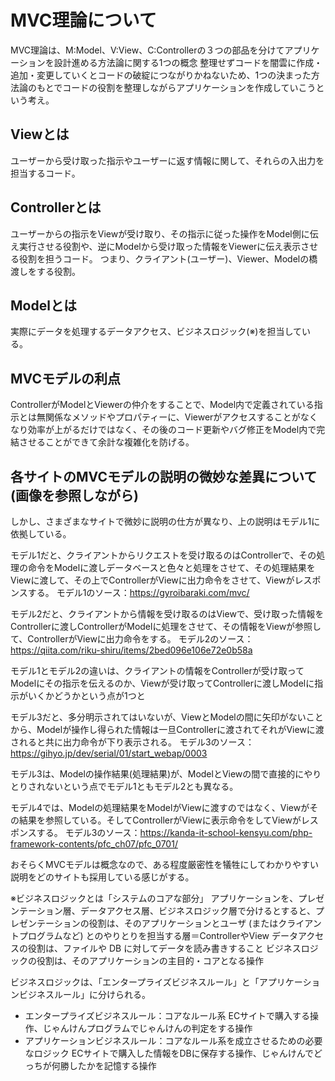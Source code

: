 # MVC理論について

MVC理論は、M:Model、V:View、C:Controllerの３つの部品を分けてアプリケーションを設計進める方法論に関する1つの概念
整理せずコードを闇雲に作成・追加・変更していくとコードの破綻につながりかねないため、1つの決まった方法論のもとでコードの役割を整理しながらアプリケーションを作成していこうという考え。

## Viewとは
ユーザーから受け取った指示やユーザーに返す情報に関して、それらの入出力を担当するコード。

## Controllerとは
ユーザーからの指示をViewが受け取り、その指示に従った操作をModel側に伝え実行させる役割や、逆にModelから受け取った情報をViewerに伝え表示させる役割を担うコード。
つまり、クライアント(ユーザー)、Viewer、Modelの橋渡しをする役割。

## Modelとは
実際にデータを処理するデータアクセス、ビジネスロジック(※)を担当している。

## MVCモデルの利点
ControllerがModelとViewerの仲介をすることで、Model内で定義されている指示とは無関係なメソッドやプロパティーに、Viewerがアクセスすることがなくなり効率が上がるだけではなく、その後のコード更新やバグ修正をModel内で完結させることができて余計な複雑化を防げる。

## 各サイトのMVCモデルの説明の微妙な差異について(画像を参照しながら)
しかし、さまざまなサイトで微妙に説明の仕方が異なり、上の説明はモデル1に依拠している。

モデル1だと、クライアントからリクエストを受け取るのはControllerで、その処理の命令をModelに渡しデータベースと色々と処理をさせて、その処理結果をViewに渡して、その上でControllerがViewに出力命令をさせて、Viewがレスポンスする。
モデル1のソース：https://gyroibaraki.com/mvc/

モデル2だと、クライアントから情報を受け取るのはViewで、受け取った情報をControllerに渡しControllerがModelに処理をさせて、その情報をViewが参照して、ControllerがViewに出力命令をする。
モデル2のソース：https://qiita.com/riku-shiru/items/2bed096e106e72e0b58a

モデル1とモデル2の違いは、クライアントの情報をControllerが受け取ってModelにその指示を伝えるのか、Viewが受け取ってControllerに渡しModelに指示がいくかどうかという点が1つと

モデル3だと、多分明示されてはいないが、ViewとModelの間に矢印がないことから、Modelが操作し得られた情報は一旦Controllerに渡されてそれがViewに渡されると共に出力命令が下り表示される。
モデル3のソース：https://gihyo.jp/dev/serial/01/start_webap/0003

モデル3は、Modelの操作結果(処理結果)が、ModelとViewの間で直接的にやりとりされないという点でモデル1ともモデル2とも異なる。

モデル4では、Modelの処理結果をModelがViewに渡すのではなく、Viewがその結果を参照している。そしてControllerがViewに表示命令をしてViewがレスポンスする。
モデル3のソース：https://kanda-it-school-kensyu.com/php-framework-contents/pfc_ch07/pfc_0701/

おそらくMVCモデルは概念なので、ある程度厳密性を犠牲にしてわかりやすい説明をどのサイトも採用している感じがする。



※ビジネスロジックとは「システムのコアな部分」
アプリケーションを、プレゼンテーション層、データアクセス層、ビジネスロジック層で分けるとすると、プレゼンテーションの役割は、そのアプリケーションとユーザ (またはクライアントプログラムなど) とのやりとりを担当する層＝ControllerやView
データアクセスの役割は、ファイルや DB に対してデータを読み書きすること
ビジネスロジックの役割は、そのアプリケーションの主目的・コアとなる操作

ビジネスロジックは、「エンタープライズビジネスルール」と「アプリケーションビジネスルール」に分けられる。
- エンタープライズビジネスルール：コアなルール系
ECサイトで購入する操作、じゃんけんプログラムでじゃんけんの判定をする操作
- アプリケーションビジネスルール：コアなルール系を成立させるための必要なロジック
ECサイトで購入した情報をDBに保存する操作、じゃんけんでどっちが何勝したかを記憶する操作










